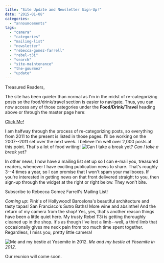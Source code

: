 ```yaml
---
title: "Site Update and Newsletter Sign-Up!"
date: "2015-01-08"
categories:
  - "announcements"
tags:
  - "camera"
  - "categories"
  - "mailing-list"
  - "newsletter"
  - "rebecca-gomez-farrell"
  - "rebel-t3i"
  - "search"
  - "site-maintenance"
  - "the-gourmez"
  - "update"
---
```


Treasured Readers,

The site has been quieter than normal as I'm in the midst of re-categorizing posts so the food/drink/travel section is easier to navigate. Thus, you can now access any of those categories under the **Food/Drink/Travel** heading above or through the master page here:

[Click Me!](/food-blogging/)

I am halfway through the process of re-categorizing posts, so everything from 2011 to the present is listed in those pages. I'll be working on the 2007--2011 set over the next week. I believe I'm well over 2,000 posts at this point. That's a lot of food writing!
![Can I take a break yet?](https://d2ypg8o05lff0b.cloudfront.net/wp-content/uploads/sites/3/2015/01/minneapolis_hotel_me-500x375.jpg) *Can I take a break yet?*

In other news, I now have a mailing list set up so I can e-mail you, treasured readers, whenever I have exciting publication news to share. That's roughly 3--4 times a year, so I can promise that I won't spam your mailboxes. If you're interested in getting news on that front delivered straight to you, then sign-up through the widget at the right or right below. They won't bite.

Subscribe to Rebecca Gomez Farrell's Mailing List!

_Coming up_: Pink's of Hollywood! Barcelona's beautiful architecture and tasty tapas! San Francisco's Sutro Baths! More wine and absinthe! And the return of my camera from the shop! Yes, yes, that's another reason things have been a little quiet here. My trusty Rebel T3i is getting thoroughly cleaned up in the shop. It's as though I've lost a limb--well, a third limb that occasionally gives me neck pain from too much time spent together. Regardless, I miss you, pretty little camera!

![Me and my bestie at Yosemite in 2012.](https://d2ypg8o05lff0b.cloudfront.net/wp-content/uploads/sites/3/2015/01/yosemite-camera-500x333.jpg) *Me and my bestie at Yosemite in 2012.*

Our reunion will come soon.
